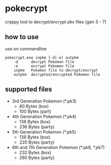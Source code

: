 # pokecrypt
crappy tool to decrypt/encrypt pkx files (gen 3 - 7)

## how to use
use on commandline
```
pokecrypt.exe inpkm [-d|-e] outpkm  
	-d      decrypt Pokemon file
	-e      encrypt Pokemon file
	inpkm   Pokemon file to decrypt/encrypt
	outpkm  decrypted/encrypted Pokemon file
```

## supported files
* 3rd Generation Pokemon (*.pk3)
	* 80 Bytes (box)
	* 100 Bytes (part)
* 4th Generation Pokemon (*.pk4)
	* 136 Bytes (box)
	* 236 Bytes (party)
* 5th Generation Pokemon (*.pk5)
	* 136 Bytes (box)
	* 220 Bytes (party)
* 6th and 7th Generation Pokemon (*.pk6, *.pk7)
	* 232 Bytes (box)
	* 260 Bytes (party)
